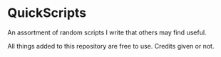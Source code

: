 # QuickScripts
An assortment of random scripts I write that others may find useful.


All things added to this repository are free to use. Credits given or not.

